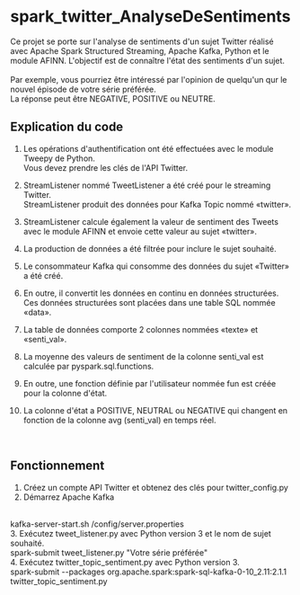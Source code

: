 # spark_twitter_AnalyseDeSentiments

Ce projet se porte sur l'analyse de sentiments d'un sujet Twitter réalisé avec Apache Spark Structured Streaming, Apache Kafka, Python et le module AFINN. L'objectif est de connaître l'état des sentiments d'un sujet.<br/> 
<br/>
Par exemple, vous pourriez être intéressé par l'opinion de quelqu'un qur le nouvel épisode de votre série préférée. <br/>
La réponse peut être NEGATIVE, POSITIVE ou NEUTRE. <br/>

## Explication du code

1. Les opérations d'authentification ont été effectuées avec le module Tweepy de Python.<br/>
Vous devez prendre les clés de l'API Twitter.<br/>

3. StreamListener nommé TweetListener a été créé pour le streaming Twitter. <br/>
StreamListener produit des données pour Kafka Topic nommé «twitter». <br/>

5. StreamListener calcule également la valeur de sentiment des Tweets avec le module AFINN et envoie cette valeur au sujet «twitter». <br/>

7. La production de données a été filtrée pour inclure le sujet souhaité.<br/>

9. Le consommateur Kafka qui consomme des données du sujet «Twitter» a été créé. <br/>

11. En outre, il convertit les données en continu en données structurées. Ces données structurées sont placées dans une table SQL nommée «data».<br/>

13. La table de données comporte 2 colonnes nommées «texte» et «senti_val». <br/>

15. La moyenne des valeurs de sentiment de la colonne senti_val est calculée par pyspark.sql.functions. <br/>

17. En outre, une fonction définie par l'utilisateur nommée fun est créée pour la colonne d'état. <br/>

19. La colonne d'état a POSITIVE, NEUTRAL ou NEGATIVE qui changent en fonction de la colonne avg (senti_val) en temps réel. <br/>
<br/>

## Fonctionnement

1. Créez un compte API Twitter et obtenez des clés pour twitter_config.py <br/>
2. Démarrez Apache Kafka <br/>
<br/>
kafka-server-start.sh /config/server.properties
<br/>
3. Exécutez tweet_listener.py avec Python version 3 et le nom de sujet souhaité.
<br/>
spark-submit tweet_listener.py "Votre série préférée"
<br/>
4. Exécutez twitter_topic_sentiment.py avec Python version 3.
<br/>
spark-submit --packages org.apache.spark:spark-sql-kafka-0-10_2.11:2.1.1 twitter_topic_sentiment.py

